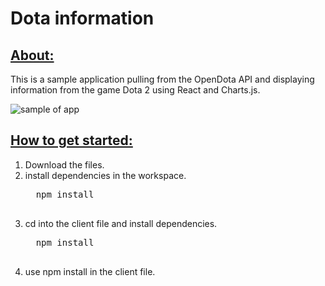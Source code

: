 # Dota information

## <ins>About:</ins>
This is a sample application pulling from the OpenDota API and displaying information from the game Dota 2 using React and Charts.js.

<img src="https://i.gyazo.com/43fcfb8f2cd23dd008b1e89648f5e016.png" alt="sample of app"/>

## <ins>How to get started:</ins>
<ol> 
  <li>Download the files. </li>
  <li>install dependencies in the workspace. </li>
  <pre>
  npm install
  </pre>
  <li>cd into the client file and install dependencies. </li>
  <pre>
  npm install
  </pre>
  <li>use npm install in the client file. </li>
</ol>
